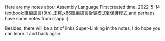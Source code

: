 Here are my notes about Assembly Language 
First created time: 2022-5-14
textbook:匯編語言(3th)_王爽,x86匯編語言從實模式到保護模式,and perhaps have some notes from csapp :)

Besides, there will be a lot of links Super-Linking in the notes, I do hope you can learn it and back again.
